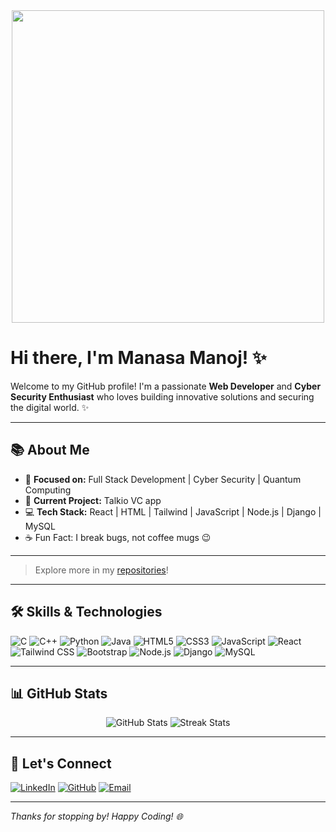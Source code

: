 

<div align="center" >
  <img src="https://media2.giphy.com/media/v1.Y2lkPTc5MGI3NjExM3h6emRuMTQ5dmxuNWV6dzV5OW9hMmMyZjB1ZGltN3hkMWdtMHk3cSZlcD12MV9pbnRlcm5hbF9naWZfYnlfaWQmY3Q9Zw/nFFguNjdeotwc/giphy.gif" height="500" />
</div>

# Hi there, I'm Manasa Manoj! ✨

Welcome to my GitHub profile! I'm a passionate **Web Developer** and **Cyber Security Enthusiast** who loves building innovative solutions and securing the digital world. ✨

---

## 📚 About Me
- 🎯 **Focused on:** Full Stack Development | Cyber Security | Quantum Computing
- 🚀 **Current Project:** Talkio VC app
- 💻 **Tech Stack:** React | HTML | Tailwind  | JavaScript | Node.js | Django | MySQL
- ☕ Fun Fact: I break bugs, not coffee mugs 😉
  
---


> Explore more in my [repositories](https://github.com/manasa-manoj-nbr)!

---

## 🛠 Skills & Technologies
![C](https://img.shields.io/badge/C-%2300599C.svg?&style=flat&logo=c&logoColor=white)
![C++](https://img.shields.io/badge/C++-%2300599C.svg?&style=flat&logo=c%2B%2B&logoColor=white)
![Python](https://img.shields.io/badge/Python-%233776AB.svg?&style=flat&logo=python&logoColor=white)
![Java](https://img.shields.io/badge/Java-%23ED8B00.svg?&style=flat&logo=openjdk&logoColor=white)
![HTML5](https://img.shields.io/badge/HTML5-%23E34F26.svg?&style=flat&logo=html5&logoColor=white)
![CSS3](https://img.shields.io/badge/CSS3-%231572B6.svg?&style=flat&logo=css3&logoColor=white)
![JavaScript](https://img.shields.io/badge/JavaScript-%23F7DF1E.svg?&style=flat&logo=javascript&logoColor=black)
![React](https://img.shields.io/badge/React-%2361DAFB.svg?&style=flat&logo=react&logoColor=black)
![Tailwind CSS](https://img.shields.io/badge/TailwindCSS-%2306B6D4.svg?&style=flat&logo=tailwind-css&logoColor=white)
![Bootstrap](https://img.shields.io/badge/Bootstrap-%23563D7C.svg?&style=flat&logo=bootstrap&logoColor=white)
![Node.js](https://img.shields.io/badge/Node.js-%23339933.svg?&style=flat&logo=node.js&logoColor=white)
![Django](https://img.shields.io/badge/Django-%23092E20.svg?&style=flat&logo=django&logoColor=white)
![MySQL](https://img.shields.io/badge/MySQL-%234479A1.svg?&style=flat&logo=mysql&logoColor=white)


---

## 📊 GitHub Stats

<div align="center">
  <img src="https://github-readme-stats.vercel.app/api?username=manasa-manoj-nbr&show_icons=true&theme=react" alt="GitHub Stats">
  <img src="https://github-readme-streak-stats.herokuapp.com/?user=manasa-manoj-nbr&theme=react" alt="Streak Stats">
</div>

---

## 💼 Let's Connect

[![LinkedIn](https://img.shields.io/badge/LinkedIn-0077B5?style=flat&logo=linkedin&logoColor=white)](https://www.linkedin.com/in/manasa-manoj-294220310/)
[![GitHub](https://img.shields.io/badge/GitHub-%23121011.svg?&style=flat&logo=github&logoColor=white)](https://github.com/manasa-manoj-nbr)
[![Email](https://img.shields.io/badge/Email-D14836?style=flat&logo=gmail&logoColor=white)](mailto:manasamanojnbr1145@gmail.com)

---
_Thanks for stopping by! Happy Coding! 🌐_
